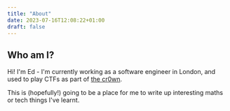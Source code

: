 ```yaml
---
title: "About"
date: 2023-07-16T12:08:22+01:00
draft: false
---
```


## Who am I?
Hi! I'm Ed - I'm currently working as a software engineer in London, and used to play CTFs as part of [the cr0wn](https://ctftime.org/team/48976/). 

This is (hopefully!) going to be a place for me to write up interesting maths or tech things I've learnt.
